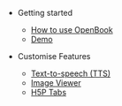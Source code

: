 - Getting started

  - [How to use OpenBook](README.md)
  - [Demo](demo.md)


- Customise Features
  - [Text-to-speech (TTS)](tts.md)
  - [Image Viewer](imageviewer.md)
  - [H5P Tabs](h5ptabs.md)